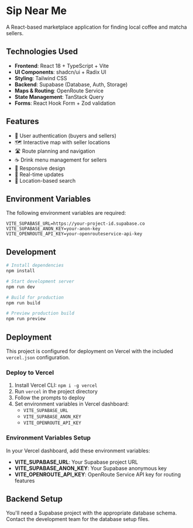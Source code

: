 # Sip Near Me

A React-based marketplace application for finding local coffee and matcha sellers.

## Technologies Used

- **Frontend**: React 18 + TypeScript + Vite
- **UI Components**: shadcn/ui + Radix UI
- **Styling**: Tailwind CSS
- **Backend**: Supabase (Database, Auth, Storage)
- **Maps & Routing**: OpenRoute Service
- **State Management**: TanStack Query
- **Forms**: React Hook Form + Zod validation

## Features

- 🔐 User authentication (buyers and sellers)
- 🗺️ Interactive map with seller locations
- 🛣️ Route planning and navigation
- ☕ Drink menu management for sellers
- 📱 Responsive design
- 🔄 Real-time updates
- 📍 Location-based search

## Environment Variables

The following environment variables are required:

```env
VITE_SUPABASE_URL=https://your-project-id.supabase.co
VITE_SUPABASE_ANON_KEY=your-anon-key
VITE_OPENROUTE_API_KEY=your-openrouteservice-api-key
```

## Development

```bash
# Install dependencies
npm install

# Start development server
npm run dev

# Build for production
npm run build

# Preview production build
npm run preview
```

## Deployment

This project is configured for deployment on Vercel with the included `vercel.json` configuration.

### Deploy to Vercel

1. Install Vercel CLI: `npm i -g vercel`
2. Run `vercel` in the project directory
3. Follow the prompts to deploy
4. Set environment variables in Vercel dashboard:
   - `VITE_SUPABASE_URL`
   - `VITE_SUPABASE_ANON_KEY`
   - `VITE_OPENROUTE_API_KEY`

### Environment Variables Setup

In your Vercel dashboard, add these environment variables:
- **VITE_SUPABASE_URL**: Your Supabase project URL
- **VITE_SUPABASE_ANON_KEY**: Your Supabase anonymous key
- **VITE_OPENROUTE_API_KEY**: OpenRoute Service API key for routing features

## Backend Setup

You'll need a Supabase project with the appropriate database schema. Contact the development team for the database setup files.
